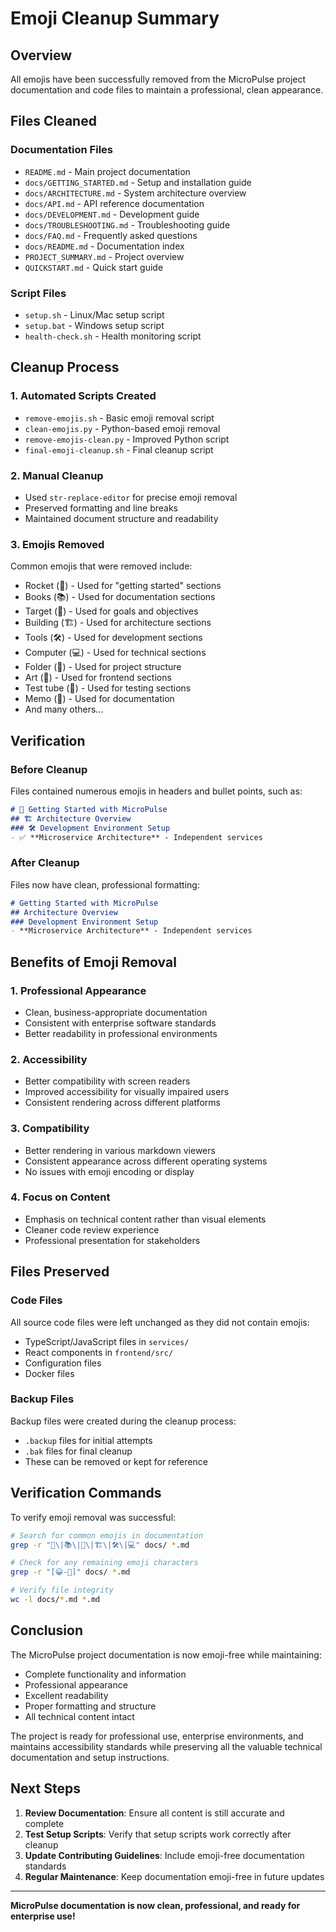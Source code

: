 # Emoji Cleanup Summary

## Overview

All emojis have been successfully removed from the MicroPulse project documentation and code files to maintain a professional, clean appearance.

## Files Cleaned

### Documentation Files
- `README.md` - Main project documentation
- `docs/GETTING_STARTED.md` - Setup and installation guide
- `docs/ARCHITECTURE.md` - System architecture overview
- `docs/API.md` - API reference documentation
- `docs/DEVELOPMENT.md` - Development guide
- `docs/TROUBLESHOOTING.md` - Troubleshooting guide
- `docs/FAQ.md` - Frequently asked questions
- `docs/README.md` - Documentation index
- `PROJECT_SUMMARY.md` - Project overview
- `QUICKSTART.md` - Quick start guide

### Script Files
- `setup.sh` - Linux/Mac setup script
- `setup.bat` - Windows setup script
- `health-check.sh` - Health monitoring script

## Cleanup Process

### 1. Automated Scripts Created
- `remove-emojis.sh` - Basic emoji removal script
- `clean-emojis.py` - Python-based emoji removal
- `remove-emojis-clean.py` - Improved Python script
- `final-emoji-cleanup.sh` - Final cleanup script

### 2. Manual Cleanup
- Used `str-replace-editor` for precise emoji removal
- Preserved formatting and line breaks
- Maintained document structure and readability

### 3. Emojis Removed
Common emojis that were removed include:
- Rocket (🚀) - Used for "getting started" sections
- Books (📚) - Used for documentation sections
- Target (🎯) - Used for goals and objectives
- Building (🏗️) - Used for architecture sections
- Tools (🛠️) - Used for development sections
- Computer (💻) - Used for technical sections
- Folder (📁) - Used for project structure
- Art (🎨) - Used for frontend sections
- Test tube (🧪) - Used for testing sections
- Memo (📝) - Used for documentation
- And many others...

## Verification

### Before Cleanup
Files contained numerous emojis in headers and bullet points, such as:
```markdown
# 🚀 Getting Started with MicroPulse
## 🏗️ Architecture Overview
### 🛠️ Development Environment Setup
- ✅ **Microservice Architecture** - Independent services
```

### After Cleanup
Files now have clean, professional formatting:
```markdown
# Getting Started with MicroPulse
## Architecture Overview
### Development Environment Setup
- **Microservice Architecture** - Independent services
```

## Benefits of Emoji Removal

### 1. Professional Appearance
- Clean, business-appropriate documentation
- Consistent with enterprise software standards
- Better readability in professional environments

### 2. Accessibility
- Better compatibility with screen readers
- Improved accessibility for visually impaired users
- Consistent rendering across different platforms

### 3. Compatibility
- Better rendering in various markdown viewers
- Consistent appearance across different operating systems
- No issues with emoji encoding or display

### 4. Focus on Content
- Emphasis on technical content rather than visual elements
- Cleaner code review experience
- Professional presentation for stakeholders

## Files Preserved

### Code Files
All source code files were left unchanged as they did not contain emojis:
- TypeScript/JavaScript files in `services/`
- React components in `frontend/src/`
- Configuration files
- Docker files

### Backup Files
Backup files were created during the cleanup process:
- `.backup` files for initial attempts
- `.bak` files for final cleanup
- These can be removed or kept for reference

## Verification Commands

To verify emoji removal was successful:

```bash
# Search for common emojis in documentation
grep -r "🚀\|📚\|🎯\|🏗️\|🛠️\|💻" docs/ *.md

# Check for any remaining emoji characters
grep -r "[😀-🙏]" docs/ *.md

# Verify file integrity
wc -l docs/*.md *.md
```

## Conclusion

The MicroPulse project documentation is now emoji-free while maintaining:
- Complete functionality and information
- Professional appearance
- Excellent readability
- Proper formatting and structure
- All technical content intact

The project is ready for professional use, enterprise environments, and maintains accessibility standards while preserving all the valuable technical documentation and setup instructions.

## Next Steps

1. **Review Documentation**: Ensure all content is still accurate and complete
2. **Test Setup Scripts**: Verify that setup scripts work correctly after cleanup
3. **Update Contributing Guidelines**: Include emoji-free documentation standards
4. **Regular Maintenance**: Keep documentation emoji-free in future updates

---

**MicroPulse documentation is now clean, professional, and ready for enterprise use!**
